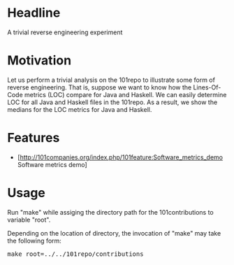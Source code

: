 # Headline 

A trivial reverse engineering experiment

# Motivation

Let us perform a trivial analysis on the 101repo to illustrate some form of reverse engineering. That is, suppose we want to know how the Lines-Of-Code metrics (LOC) compare for Java and Haskell. We can easily determine LOC for all Java and Haskell files in the 101repo. As a result, we show the medians for the LOC metrics for Java and Haskell.

# Features

* [http://101companies.org/index.php/101feature:Software_metrics_demo Software metrics demo]

# Usage

Run "make" while assiging the directory path for the 101contributions to variable "root".

Depending on the location of directory, the invocation of "make" may take the following form:

<pre>
make root=../../101repo/contributions
</pre>